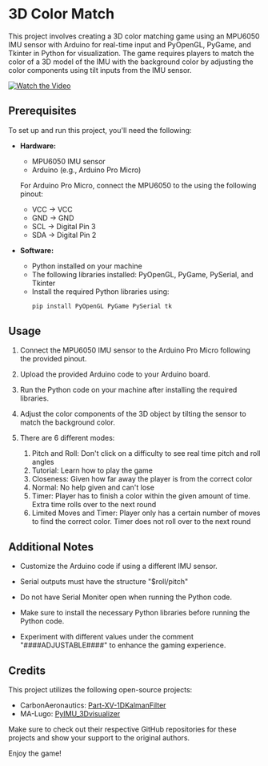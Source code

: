 # 3D Color Match

This project involves creating a 3D color matching game using an MPU6050 IMU sensor with Arduino for real-time input and PyOpenGL, PyGame, and Tkinter in Python for visualization. The game requires players to match the color of a 3D model of the IMU with the background color by adjusting the color components using tilt inputs from the IMU sensor.

[![Watch the Video](https://img.youtube.com/vi/dbV-Rf0EUzg/0.jpg)](https://youtu.be/dbV-Rf0EUzg)


## Prerequisites

To set up and run this project, you'll need the following:

- **Hardware:**
  - MPU6050 IMU sensor
  - Arduino (e.g., Arduino Pro Micro)
  
  For Arduino Pro Micro, connect the MPU6050 to the using the following pinout:
  - VCC -> VCC
  - GND -> GND
  - SCL -> Digital Pin 3
  - SDA -> Digital Pin 2

- **Software:**
  - Python installed on your machine
  - The following libraries installed: PyOpenGL, PyGame, PySerial, and Tkinter
  - Install the required Python libraries using:
    ```bash
    pip install PyOpenGL PyGame PySerial tk
    ```

## Usage

1. Connect the MPU6050 IMU sensor to the Arduino Pro Micro following the provided pinout.

2. Upload the provided Arduino code to your Arduino board.

3. Run the Python code on your machine after installing the required libraries.

4. Adjust the color components of the 3D object by tilting the sensor to match the background color.

5. There are 6 different modes:
      1. Pitch and Roll: Don't click on a difficulty to see real time pitch and roll angles
      2. Tutorial: Learn how to play the game
      3. Closeness: Given how far away the player is from the correct color
      4. Normal: No help given and can't lose
      5. Timer: Player has to finish a color within the given amount of time. Extra time rolls over to the next round
      6. Limited Moves and Timer: Player only has a certain number of moves to find the correct color. Timer does not roll over to the next round

## Additional Notes

- Customize the Arduino code if using a different IMU sensor.
  
- Serial outputs must have the structure "$roll/pitch"
  
- Do not have Serial Moniter open when running the Python code.

- Make sure to install the necessary Python libraries before running the Python code.

- Experiment with different values under the comment "####ADJUSTABLE####" to enhance the gaming experience.

## Credits

This project utilizes the following open-source projects:

- CarbonAeronautics: [Part-XV-1DKalmanFilter](https://github.com/CarbonAeronautics/Part-XV-1DKalmanFilter)
- MA-Lugo: [PyIMU_3Dvisualizer](https://github.com/MA-Lugo/PyIMU_3Dvisualizer)

Make sure to check out their respective GitHub repositories for these projects and show your support to the original authors.

Enjoy the game!

